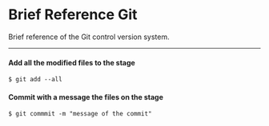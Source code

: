 # Brief Reference Git
Brief reference of the Git control version system.

---

#### Add all the modified files to the stage
```
$ git add --all
```

#### Commit with a message the files on the stage
```
$ git commmit -m "message of the commit"
```
